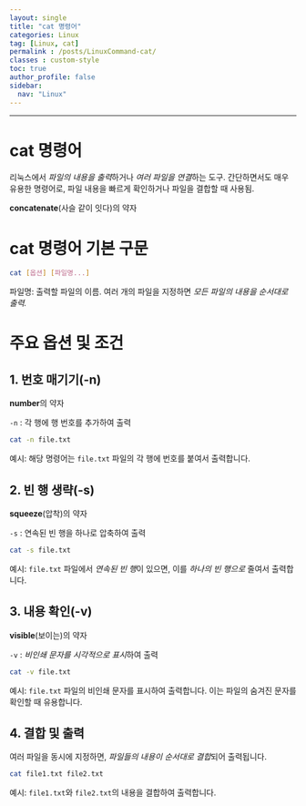```yaml
---
layout: single
title: "cat 명령어"
categories: Linux
tag: [Linux, cat]
permalink : /posts/LinuxCommand-cat/
classes : custom-style
toc: true
author_profile: false
sidebar:
  nav: "Linux"
---
```


<hr>

# cat 명령어

리눅스에서 *파일의 내용을 출력*하거나 *여러 파일을 연결*하는 도구. 간단하면서도 매우 유용한 명령어로, 파일 내용을 빠르게 확인하거나 파일을 결합할 때 사용됨.

**concatenate**(사슬 같이 잇다)의 약자

# cat 명령어 기본 구문

```bash
cat [옵션] [파일명...]
```

파일명: 출력할 파일의 이름. 여러 개의 파일을 지정하면 *모든 파일의 내용을 순서대로 출력.*

# 주요 옵션 및 조건

## 1. 번호 매기기(-n)

**number**의 약자

`-n` : 각 행에 행 번호를 추가하여 출력

```bash
cat -n file.txt
```

예시: 해당 명령어는 `file.txt` 파일의 각 행에 번호를 붙여서 출력합니다.

## 2. 빈 행 생략(-s)

**squeeze**(압착)의 약자

`-s` : 연속된 빈 행을 하나로 압축하여 출력

```bash
cat -s file.txt
```

예시: `file.txt` 파일에서 *연속된 빈 행*이 있으면, 이를 *하나의 빈 행으로* 줄여서 출력합니다.

## 3. 내용 확인(-v)

**visible**(보이는)의 약자

`-v` : *비인쇄 문자를 시각적으로 표시*하여 출력

```bash
cat -v file.txt
```

예시: `file.txt` 파일의 비인쇄 문자를 표시하여 출력합니다. 이는 파일의 숨겨진 문자를 확인할 때 유용합니다.

## 4. 결합 및 출력

여러 파일을 동시에 지정하면, *파일들의 내용이 순서대로 결합*되어 출력됩니다.

```bash
cat file1.txt file2.txt
```

예시: `file1.txt`와 `file2.txt`의 내용을 결합하여 출력합니다.
